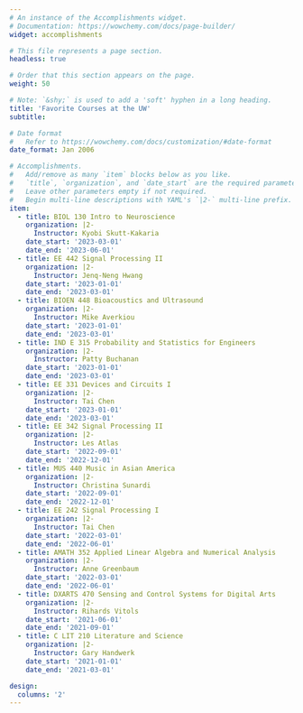 ```yaml
---
# An instance of the Accomplishments widget.
# Documentation: https://wowchemy.com/docs/page-builder/
widget: accomplishments

# This file represents a page section.
headless: true

# Order that this section appears on the page.
weight: 50

# Note: `&shy;` is used to add a 'soft' hyphen in a long heading.
title: 'Favorite Courses at the UW'
subtitle:

# Date format
#   Refer to https://wowchemy.com/docs/customization/#date-format
date_format: Jan 2006

# Accomplishments.
#   Add/remove as many `item` blocks below as you like.
#   `title`, `organization`, and `date_start` are the required parameters.
#   Leave other parameters empty if not required.
#   Begin multi-line descriptions with YAML's `|2-` multi-line prefix.
item:
  - title: BIOL 130 Intro to Neuroscience
    organization: |2- 
      Instructor: Kyobi Skutt-Kakaria
    date_start: '2023-03-01'
    date_end: '2023-06-01'
  - title: EE 442 Signal Processing II
    organization: |2- 
      Instructor: Jenq-Neng Hwang
    date_start: '2023-01-01'
    date_end: '2023-03-01'
  - title: BIOEN 448 Bioacoustics and Ultrasound
    organization: |2- 
      Instructor: Mike Averkiou
    date_start: '2023-01-01'
    date_end: '2023-03-01'
  - title: IND E 315 Probability and Statistics for Engineers
    organization: |2- 
      Instructor: Patty Buchanan
    date_start: '2023-01-01'
    date_end: '2023-03-01' 
  - title: EE 331 Devices and Circuits I
    organization: |2- 
      Instructor: Tai Chen
    date_start: '2023-01-01'
    date_end: '2023-03-01'
  - title: EE 342 Signal Processing II
    organization: |2- 
      Instructor: Les Atlas
    date_start: '2022-09-01'
    date_end: '2022-12-01'
  - title: MUS 440 Music in Asian America
    organization: |2- 
      Instructor: Christina Sunardi
    date_start: '2022-09-01'
    date_end: '2022-12-01'
  - title: EE 242 Signal Processing I
    organization: |2- 
      Instructor: Tai Chen
    date_start: '2022-03-01'
    date_end: '2022-06-01'
  - title: AMATH 352 Applied Linear Algebra and Numerical Analysis
    organization: |2- 
      Instructor: Anne Greenbaum
    date_start: '2022-03-01'
    date_end: '2022-06-01'
  - title: DXARTS 470 Sensing and Control Systems for Digital Arts
    organization: |2- 
      Instructor: Rihards Vitols
    date_start: '2021-06-01'
    date_end: '2021-09-01'
  - title: C LIT 210 Literature and Science
    organization: |2- 
      Instructor: Gary Handwerk
    date_start: '2021-01-01'
    date_end: '2021-03-01'

design:
  columns: '2'
---
```

